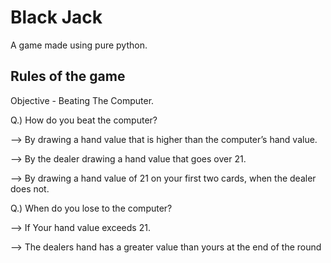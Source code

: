 
# Black Jack 

A game made using pure python.



## Rules of the game
Objective - Beating The Computer. 

Q.) How do you beat the computer?

--> By drawing a hand value that is higher than the computer’s hand                                                             value.

--> By the dealer drawing a hand value that goes over 21.

--> By drawing a hand value of 21 on your first two cards, when the dealer does not.

Q.) When do you lose to the computer? 

--> If Your hand value exceeds 21.

--> The dealers hand has a greater value than yours at the end of the round